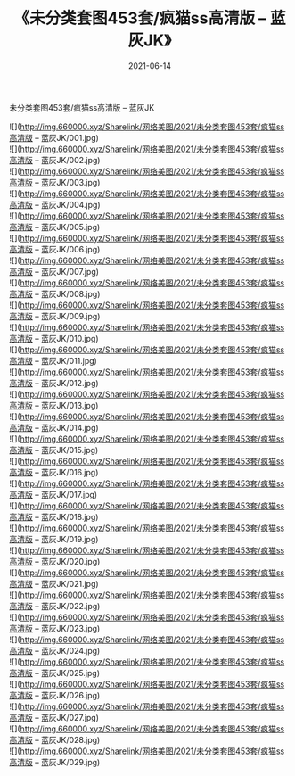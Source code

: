 ﻿---
layout: post
title:  《未分类套图453套/疯猫ss高清版 – 蓝灰JK》
date:   2021-06-14
img: http://img.660000.xyz/Sharelink/网络美图/2021/未分类套图453套/疯猫ss高清版 – 蓝灰JK/000.jpg
categories: [美女, 清纯, 唯美]
---

未分类套图453套/疯猫ss高清版 – 蓝灰JK

 ![](http://img.660000.xyz/Sharelink/网络美图/2021/未分类套图453套/疯猫ss高清版 – 蓝灰JK/001.jpg) <br>![](http://img.660000.xyz/Sharelink/网络美图/2021/未分类套图453套/疯猫ss高清版 – 蓝灰JK/002.jpg) <br>![](http://img.660000.xyz/Sharelink/网络美图/2021/未分类套图453套/疯猫ss高清版 – 蓝灰JK/003.jpg) <br>![](http://img.660000.xyz/Sharelink/网络美图/2021/未分类套图453套/疯猫ss高清版 – 蓝灰JK/004.jpg) <br>![](http://img.660000.xyz/Sharelink/网络美图/2021/未分类套图453套/疯猫ss高清版 – 蓝灰JK/005.jpg) <br>![](http://img.660000.xyz/Sharelink/网络美图/2021/未分类套图453套/疯猫ss高清版 – 蓝灰JK/006.jpg) <br>![](http://img.660000.xyz/Sharelink/网络美图/2021/未分类套图453套/疯猫ss高清版 – 蓝灰JK/007.jpg) <br>![](http://img.660000.xyz/Sharelink/网络美图/2021/未分类套图453套/疯猫ss高清版 – 蓝灰JK/008.jpg) <br>![](http://img.660000.xyz/Sharelink/网络美图/2021/未分类套图453套/疯猫ss高清版 – 蓝灰JK/009.jpg) <br>![](http://img.660000.xyz/Sharelink/网络美图/2021/未分类套图453套/疯猫ss高清版 – 蓝灰JK/010.jpg) <br>![](http://img.660000.xyz/Sharelink/网络美图/2021/未分类套图453套/疯猫ss高清版 – 蓝灰JK/011.jpg) <br>![](http://img.660000.xyz/Sharelink/网络美图/2021/未分类套图453套/疯猫ss高清版 – 蓝灰JK/012.jpg) <br>![](http://img.660000.xyz/Sharelink/网络美图/2021/未分类套图453套/疯猫ss高清版 – 蓝灰JK/013.jpg) <br>![](http://img.660000.xyz/Sharelink/网络美图/2021/未分类套图453套/疯猫ss高清版 – 蓝灰JK/014.jpg) <br>![](http://img.660000.xyz/Sharelink/网络美图/2021/未分类套图453套/疯猫ss高清版 – 蓝灰JK/015.jpg) <br>![](http://img.660000.xyz/Sharelink/网络美图/2021/未分类套图453套/疯猫ss高清版 – 蓝灰JK/016.jpg) <br>![](http://img.660000.xyz/Sharelink/网络美图/2021/未分类套图453套/疯猫ss高清版 – 蓝灰JK/017.jpg) <br>![](http://img.660000.xyz/Sharelink/网络美图/2021/未分类套图453套/疯猫ss高清版 – 蓝灰JK/018.jpg) <br>![](http://img.660000.xyz/Sharelink/网络美图/2021/未分类套图453套/疯猫ss高清版 – 蓝灰JK/019.jpg) <br>![](http://img.660000.xyz/Sharelink/网络美图/2021/未分类套图453套/疯猫ss高清版 – 蓝灰JK/020.jpg) <br>![](http://img.660000.xyz/Sharelink/网络美图/2021/未分类套图453套/疯猫ss高清版 – 蓝灰JK/021.jpg) <br>![](http://img.660000.xyz/Sharelink/网络美图/2021/未分类套图453套/疯猫ss高清版 – 蓝灰JK/022.jpg) <br>![](http://img.660000.xyz/Sharelink/网络美图/2021/未分类套图453套/疯猫ss高清版 – 蓝灰JK/023.jpg) <br>![](http://img.660000.xyz/Sharelink/网络美图/2021/未分类套图453套/疯猫ss高清版 – 蓝灰JK/024.jpg) <br>![](http://img.660000.xyz/Sharelink/网络美图/2021/未分类套图453套/疯猫ss高清版 – 蓝灰JK/025.jpg) <br>![](http://img.660000.xyz/Sharelink/网络美图/2021/未分类套图453套/疯猫ss高清版 – 蓝灰JK/026.jpg) <br>![](http://img.660000.xyz/Sharelink/网络美图/2021/未分类套图453套/疯猫ss高清版 – 蓝灰JK/027.jpg) <br>![](http://img.660000.xyz/Sharelink/网络美图/2021/未分类套图453套/疯猫ss高清版 – 蓝灰JK/028.jpg) <br>![](http://img.660000.xyz/Sharelink/网络美图/2021/未分类套图453套/疯猫ss高清版 – 蓝灰JK/029.jpg) <br>